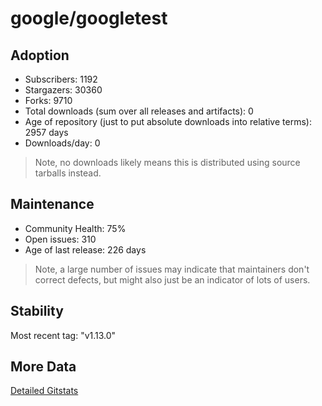 # google/googletest

## Adoption

- Subscribers: 1192
- Stargazers: 30360
- Forks: 9710
- Total downloads (sum over all releases and artifacts): 0
- Age of repository (just to put absolute downloads into relative terms): 2957 days
- Downloads/day: 0

> Note, no downloads likely means this is distributed using source tarballs instead.

## Maintenance

- Community Health: 75%
- Open issues: 310
- Age of last release: 226 days

> Note, a large number of issues may indicate that maintainers don't correct defects, but might also
> just be an indicator of lots of users.

## Stability

Most recent tag: "v1.13.0"

## More Data

[Detailed Gitstats](/bazel-catalog/gitstats/google/googletest)

